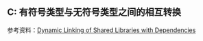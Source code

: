 ## C: 有符号类型与无符号类型之间的相互转换

参考资料：[Dynamic Linking of Shared Libraries with Dependencies](https://stackoverflow.com/questions/26619897/dynamic-linking-of-shared-libraries-with-dependencies)





